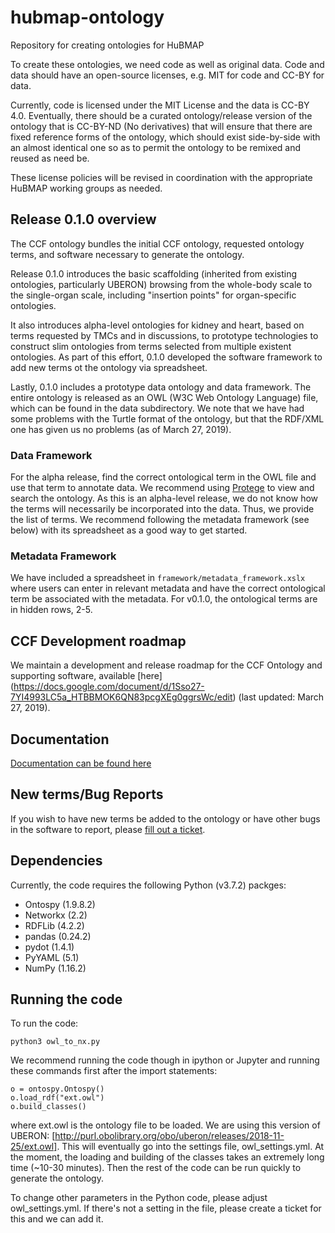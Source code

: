 # hubmap-ontology
Repository for creating ontologies for HuBMAP

To create these ontologies, we need code as well as original data. Code and data should have an open-source licenses, e.g. MIT for code and CC-BY for data.

Currently, code is licensed under the MIT License and the data is CC-BY 4.0. Eventually, there should be a curated ontology/release version of the ontology that is CC-BY-ND (No derivatives) that will ensure that there are fixed reference forms of the ontology, which should exist side-by-side with an almost identical one so as to permit the ontology to be remixed and reused as need be.

These license policies will be revised in coordination with the appropriate HuBMAP working groups as needed. 

## Release 0.1.0 overview 
The CCF ontology bundles the initial CCF ontology, requested ontology terms, and software necessary to generate the ontology. 

Release 0.1.0 introduces the basic scaffolding (inherited from existing ontologies, particularly UBERON) browsing from the whole-body scale to the single-organ scale, including "insertion points" for organ-specific ontologies. 

It also introduces alpha-level ontologies for kidney and heart, based on terms requested by TMCs and in discussions, to prototype technologies to construct slim ontologies from terms selected from multiple existent ontologies.
As part of this effort, 0.1.0 developed the software framework to add new terms ot the ontology via spreadsheet. 

Lastly, 0.1.0 includes a prototype data ontology and data framework.
The entire ontology is released as an OWL (W3C Web Ontology Language) file, which can be found in the data subdirectory.
We note that we have had some problems with the Turtle format of the ontology, but that the RDF/XML one has given us no problems (as of March 27, 2019).

### Data Framework

For the alpha release, find the correct ontological term in the OWL file and use that term to annotate data. We recommend using [Protege](https://protege.stanford.edu/products.php#desktop-protege) to view and search the ontology.
As this is an alpha-level release, we do not know how the terms will necessarily be incorporated into the data.
Thus, we provide the list of terms. We recommend following the metadata framework (see below) with its spreadsheet as a good way to get started.

### Metadata Framework

We have included a spreadsheet in
```framework/metadata_framework.xslx```
where users can enter in relevant metadata and have the correct ontological term be associated with the metadata.
For v0.1.0, the ontological terms are in hidden rows, 2-5.

## CCF Development roadmap
We maintain a development and release roadmap for the CCF Ontology and supporting software, available [here] (https://docs.google.com/document/d/1Sso27-7YI4993LC5a_HTBBMOK6QN83pcgXEg0ggrsWc/edit) (last updated: March 27, 2019).

## Documentation

[Documentation can be found here](https://docs.google.com/document/d/1X21O5DgGkq9ngPOsBZa-qy1-6Y2MiohJD7Bt-JFyysY/edit#)

## New terms/Bug Reports

If you wish to have new terms be added to the ontology or have other bugs in the software to report, please [fill out a ticket](https://github.com/hubmapconsortium/hubmap-ontology/issues).

## Dependencies

Currently, the code requires the following Python (v3.7.2)  packges:
* Ontospy (1.9.8.2)
* Networkx (2.2)
* RDFLib (4.2.2)
* pandas (0.24.2)
* pydot (1.4.1)
* PyYAML (5.1)
* NumPy (1.16.2)

## Running the code

To run the code:
```
python3 owl_to_nx.py
```
We recommend running the code though in ipython or Jupyter and running these commands first after the import statements:
```
o = ontospy.Ontospy()
o.load_rdf("ext.owl")
o.build_classes()
```
where ext.owl is the ontology file to be loaded. We are using this version of UBERON:  [http://purl.obolibrary.org/obo/uberon/releases/2018-11-25/ext.owl].
This will eventually go into the settings file, owl_settings.yml.
At the moment, the loading and building of the classes takes an extremely long time (~10-30 minutes). Then the rest of the code can be run quickly to generate the ontology.

To change other parameters in the Python code, please adjust owl_settings.yml.
If there's not a setting in the file, please create a ticket for this and we can add it.
